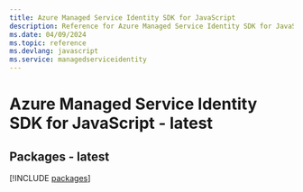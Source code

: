 ```yaml
---
title: Azure Managed Service Identity SDK for JavaScript
description: Reference for Azure Managed Service Identity SDK for JavaScript
ms.date: 04/09/2024
ms.topic: reference
ms.devlang: javascript
ms.service: managedserviceidentity
---
```

# Azure Managed Service Identity SDK for JavaScript - latest
## Packages - latest
[!INCLUDE [packages](managed-service-identity-index.md)]